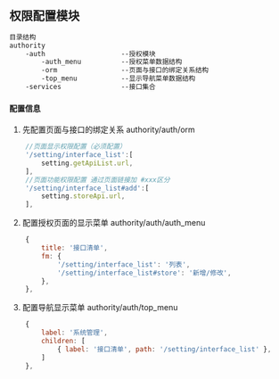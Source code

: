 ## 权限配置模块

```html
目录结构
authority
	-auth     				--授权模块
		-auth_menu			--授权菜单数据结构
		-orm				--页面与接口的绑定关系结构
        -top_menu			--显示导航菜单数据结构
	-services 				--接口集合
```
#### 配置信息

1. 先配置页面与接口的绑定关系 authority/auth/orm
```javascript
	//页面显示权限配置（必须配置）
    '/setting/interface_list':[
        setting.getApiList.url,
    ],
	//页面功能权限配置 通过页面链接加 #xxx区分
    '/setting/interface_list#add':[
        setting.storeApi.url,
    ],
```
2. 配置授权页面的显示菜单 authority/auth/auth_menu
```javascript
    {
        title: '接口清单',
        fm: {
            '/setting/interface_list': '列表',
            '/setting/interface_list#store': '新增/修改',
        },
    },
```
3. 配置导航显示菜单 authority/auth/top_menu
```javascript
    {
        label: '系统管理',
        children: [
            { label: '接口清单', path: '/setting/interface_list' },
        ]
    },
```